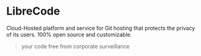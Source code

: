 # LibreCode

Cloud-Hosted platform and service for Git hosting that protects the privacy of its users. 100% open source and customizable.

> your code free from corporate surveillance
